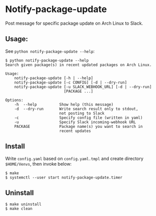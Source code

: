 # Notify-package-update
Post message for specific package update on Arch Linux to Slack.

## Usage:
See `python notify-package-update --help`:
```
$ python notify-package-update --help
Search given package(s) in recent updated packages on Arch Linux.

Usage:
    notify-package-update [-h | --help]
    notify-package-update [-c CONFIG] [-d | --dry-run]
    notify-package-update [-u SLACK_WEBHOOK_URL] [-d | --dry-run]
                          [PACKAGE ...]

Options:
    -h  --help          Show help (this message)
    -d  --dry-run       Write search result only to stdout,
                        not posting to Slack
    -c                  Specify config file (written in yaml)
    -u                  Specify Slack incoming-webhook URL
    PACKAGE             Package name(s) you want to search in
                        recent updates
```

## Install
Write `config.yaml` based on `config.yaml.tmpl` and create directory `$HOME/Venvs`,  then invoke below:
```
$ make
$ systemctl --user start notify-package-update.timer
```

## Uninstall
```
$ make uninstall
$ make clean
```
